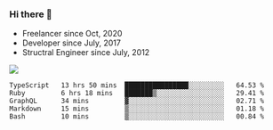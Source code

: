 ### Hi there 👋

- Freelancer since Oct, 2020
- Developer since July, 2017
- Structral Engineer since July, 2012

<img src="https://github-readme-stats.vercel.app/api?username=an-lee&show_icons=true&icon_color=0366d6&text_color=24292e&bg_color=ffffff&hide_title=true" />

<!--START_SECTION:waka-->
```text
TypeScript   13 hrs 50 mins  ████████████████░░░░░░░░░   64.53 % 
Ruby         6 hrs 18 mins   ███████▒░░░░░░░░░░░░░░░░░   29.41 % 
GraphQL      34 mins         ▓░░░░░░░░░░░░░░░░░░░░░░░░   02.71 % 
Markdown     15 mins         ▒░░░░░░░░░░░░░░░░░░░░░░░░   01.18 % 
Bash         10 mins         ▒░░░░░░░░░░░░░░░░░░░░░░░░   00.84 % 
```
<!--END_SECTION:waka-->
